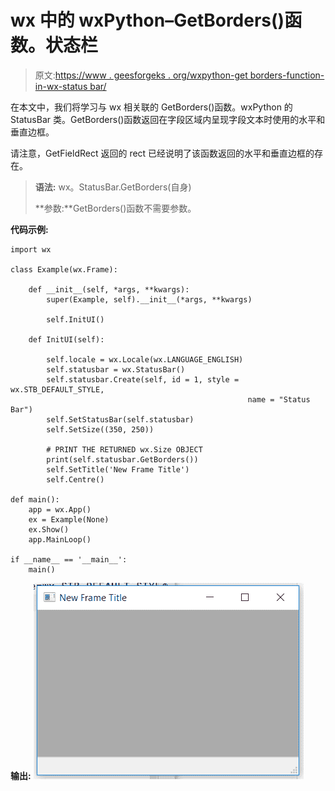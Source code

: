 # wx 中的 wxPython–GetBorders()函数。状态栏

> 原文:[https://www . geesforgeks . org/wxpython-get borders-function-in-wx-status bar/](https://www.geeksforgeeks.org/wxpython-getborders-function-in-wx-statusbar/)

在本文中，我们将学习与 wx 相关联的 GetBorders()函数。wxPython 的 StatusBar 类。GetBorders()函数返回在字段区域内呈现字段文本时使用的水平和垂直边框。

请注意，GetFieldRect 返回的 rect 已经说明了该函数返回的水平和垂直边框的存在。

> **语法:** wx。StatusBar.GetBorders(自身)
> 
> **参数:**GetBorders()函数不需要参数。

**代码示例:**

```
import wx

class Example(wx.Frame):

    def __init__(self, *args, **kwargs):
        super(Example, self).__init__(*args, **kwargs)

        self.InitUI()

    def InitUI(self):

        self.locale = wx.Locale(wx.LANGUAGE_ENGLISH)
        self.statusbar = wx.StatusBar()
        self.statusbar.Create(self, id = 1, style = wx.STB_DEFAULT_STYLE,
                                                     name = "Status Bar")
        self.SetStatusBar(self.statusbar)
        self.SetSize((350, 250))

        # PRINT THE RETURNED wx.Size OBJECT 
        print(self.statusbar.GetBorders())
        self.SetTitle('New Frame Title')
        self.Centre()

def main():
    app = wx.App()
    ex = Example(None)
    ex.Show()
    app.MainLoop()

if __name__ == '__main__':
    main()
```

**输出:**
![](img/d211a6f8b1cce8a22c99c7654d38832e.png)